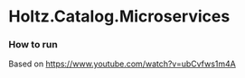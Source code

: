 # Holtz.Catalog.Microservices

### How to run

Based on https://www.youtube.com/watch?v=ubCvfws1m4A
